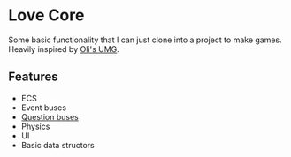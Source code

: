 # Love Core

Some basic functionality that I can just clone into a project to make games.<br>
Heavily inspired by [Oli's UMG](https://github.com/pakeke-constructor/umg-mod-monorepo).

## Features

- ECS
- Event buses
- [Question buses](https://untitledmodgame.com/blog/buses/)
- Physics
- UI
- Basic data structors
